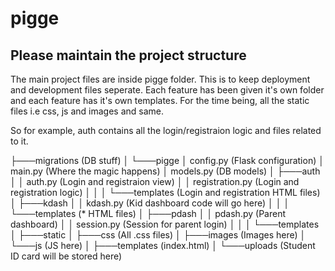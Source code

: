 # pigge

## Please maintain the project structure

The main project files are inside pigge folder. This is to keep deployment and development files seperate.
Each feature has been given it's own folder and each feature has it's own templates. For the time being, all the static files i.e css, js and images and same.

So for example, auth contains all the login/registraion logic and files related to it.


├───migrations (DB stuff)
│
└───pigge
    │   config.py               (Flask configuration)
    │   main.py                 (Where the magic happens)
    │   models.py               (DB models)
    │
    ├───auth
    │   │   auth.py             (Login and registraion view)
    │   │   registration.py     (Login and registration logic)
    │   │
    │   └───templates           (Login and registration HTML files)
    │
    ├───kdash
    │   │   kdash.py            (Kid dashboard code will go here)
    │   │
    │   └───templates           (* HTML files)
    │
    ├───pdash
    │   │   pdash.py            (Parent dashboard)
    │   │   session.py          (Session for parent login)
    │   │
    │   └───templates
    │
    ├───static
    │   ├───css                 (All .css files)
    │   ├───images              (Images here)
    │   └───js                  (JS here)
    │
    ├───templates               (index.html)
    │
    └───uploads                 (Student ID card will be stored here)